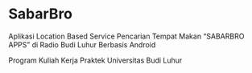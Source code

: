 # SabarBro
Aplikasi Location Based Service Pencarian Tempat Makan “SABARBRO APPS” di Radio Budi Luhur Berbasis Android

Program Kuliah Kerja Praktek Universitas Budi Luhur
